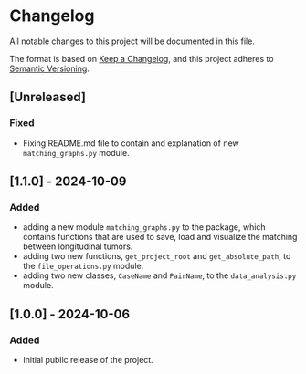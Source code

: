 # Changelog

All notable changes to this project will be documented in this file.

The format is based on [Keep a Changelog](https://keepachangelog.com/en/1.0.0/), and this project adheres to [Semantic Versioning](https://semver.org/spec/v2.0.0.html).

## [Unreleased]
### Fixed
- Fixing README.md file to contain and explanation of new `matching_graphs.py` module.

## [1.1.0] - 2024-10-09
### Added
- adding a new module `matching_graphs.py` to the package, which contains functions that are used to save, load and
visualize the matching between longitudinal tumors.
- adding two new functions, `get_project_root` and `get_absolute_path`, to the `file_operations.py` module.
- adding two new classes, `CaseName` and `PairName`, to the `data_analysis.py` module.

## [1.0.0] - 2024-10-06
### Added
- Initial public release of the project.